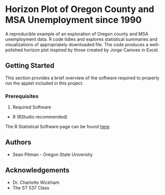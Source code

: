 # Horizon Plot of Oregon County and MSA Unemployment since 1990

A reproducible example of an exploration of Oregon county and MSA unemployment data. R code tidies and explores statistical summaries and visualizations of appropriately downloaded file. The code produces a well-polished horizon plot inspired by those created by Jorge Camoes in Excel.

## Getting Started

This section provides a brief overview of the software required to properly run the applet included in this project.

### Prerequisites

1. Required Software
  + R (RStudio recommended)

The R Statistical Software page can be found [here](https://www.r-project.org).

## Authors

* Sean Pitman - Oregon State University
  
## Acknowledgements

* Dr. Charlotte Wickham 
* The ST 537 Class
